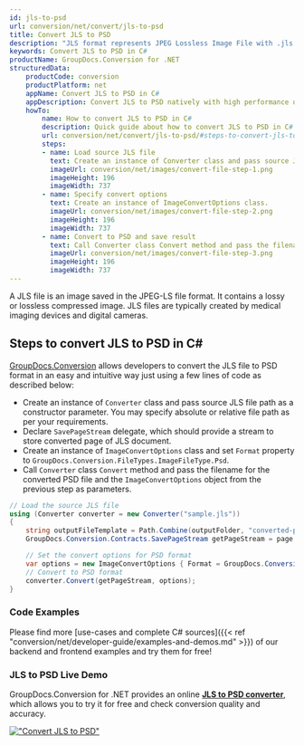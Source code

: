 ```yaml
---
id: jls-to-psd
url: conversion/net/convert/jls-to-psd
title: Convert JLS to PSD
description: "JLS format represents JPEG Lossless Image File with .jls extension. Learn how to convert JLS to PSD file programmatically in C# language using GroupDocs.Conversion for .NET library."
keywords: Convert JLS to PSD in C#
productName: GroupDocs.Conversion for .NET
structuredData:
    productCode: conversion
    productPlatform: net
    appName: Convert JLS to PSD in C#
    appDescription: Convert JLS to PSD natively with high performance using C# language and server side GroupDocs.Conversion for .NET APIs, without the use of any software like Microsoft or Open Office.
    howTo:
        name: How to convert JLS to PSD in C# 
        description: Quick guide about how to convert JLS to PSD in C# with high performance and accuracy.
        url: conversion/net/convert/jls-to-psd/#steps-to-convert-jls-to-psd-in-c
        steps:
        - name: Load source JLS file 
          text: Create an instance of Converter class and pass source JLS file path as a constructor parameter. You may specify absolute or relative file path as per your requirements. 
          imageUrl: conversion/net/images/convert-file-step-1.png
          imageHeight: 196
          imageWidth: 737
        - name: Specify convert options 
          text: Create an instance of ImageConvertOptions class.
          imageUrl: conversion/net/images/convert-file-step-2.png
          imageHeight: 196
          imageWidth: 737
        - name: Convert to PSD and save result 
          text: Call Converter class Convert method and pass the filename for the converted HTML file and the ImageConvertOptions object from the previous step as parameters.
          imageUrl: conversion/net/images/convert-file-step-3.png
          imageHeight: 196
          imageWidth: 737
---
```


A JLS file is an image saved in the JPEG-LS file format. It contains a lossy or lossless compressed image. JLS files are typically created by medical imaging devices and digital cameras.

## Steps to convert JLS to PSD in C#

[GroupDocs.Conversion](https://products.groupdocs.com/conversion/net) allows developers to convert the JLS file to PSD format in an easy and intuitive way just using a few lines of code as described below:

* Create an instance of `Converter` class and pass source JLS file path as a constructor parameter. You may specify absolute or relative file path as per your requirements. 
* Declare `SavePageStream` delegate, which should provide a stream to store converted page of JLS document.
* Create an instance of `ImageConvertOptions` class and set `Format` property to `GroupDocs.Conversion.FileTypes.ImageFileType.Psd`.
* Call `Converter` class `Convert` method and pass the filename for the converted PSD file and the `ImageConvertOptions` object from the previous step as parameters.

```csharp
// Load the source JLS file
using (Converter converter = new Converter("sample.jls"))
{
    string outputFileTemplate = Path.Combine(outputFolder, "converted-page-{0}.psd");
    GroupDocs.Conversion.Contracts.SavePageStream getPageStream = page => new FileStream(string.Format(outputFileTemplate, page), FileMode.Create);

    // Set the convert options for PSD format
    var options = new ImageConvertOptions { Format = GroupDocs.Conversion.FileTypes.ImageFileType.Psd };   
    // Convert to PSD format
    converter.Convert(getPageStream, options);
}
```

### Code Examples

Please find more [use-cases and complete C# sources]({{< ref "conversion/net/developer-guide/examples-and-demos.md" >}}) of our backend and frontend examples and try them for free!

### JLS to PSD Live Demo

GroupDocs.Conversion for .NET provides an online [**JLS to PSD converter**](https://products.groupdocs.app/conversion/jls-to-psd), which allows you to try it for free and check conversion quality and accuracy.

[!["Convert JLS to PSD"](conversion/net/images/convert-to-psd/convert-jls-to-psd.png)](https://products.groupdocs.app/conversion/jls-to-psd)